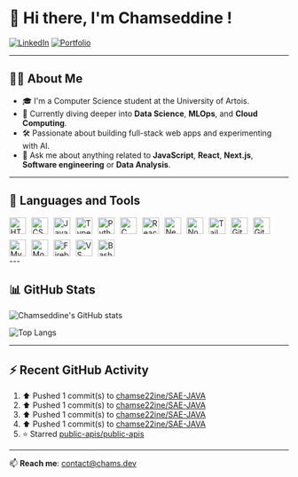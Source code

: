 # 👋 Hi there, I'm Chamseddine !

[![LinkedIn](https://img.shields.io/badge/-LinkedIn-blue?style=for-the-badge&logo=linkedin&logoColor=white)](https://www.linkedin.com/in/chamsedd1ne)
[![Portfolio](https://img.shields.io/badge/Portfolio-chams.dev-purple?style=for-the-badge)](https://chams.dev)

---

## 👨‍🎓 About Me

- 🎓 I'm a Computer Science student at the University of Artois.
- 🌱 Currently diving deeper into **Data Science**, **MLOps**, and **Cloud Computing**.
- 🛠 Passionate about building full-stack web apps and experimenting with AI.
- 💬 Ask me about anything related to **JavaScript**, **React**, **Next.js**, **Software engineering** or **Data Analysis**.

---

## 🧰 Languages and Tools

<div style="display: flex; flex-wrap: wrap; gap: 10px;"> <img alt="HTML5" width="30px" src="https://cdn.jsdelivr.net/gh/devicons/devicon/icons/html5/html5-original.svg"/> <img alt="CSS3" width="30px" src="https://cdn.jsdelivr.net/gh/devicons/devicon/icons/css3/css3-original.svg"/> <img alt="JavaScript" width="30px" src="https://cdn.jsdelivr.net/gh/devicons/devicon/icons/javascript/javascript-original.svg"/> <img alt="TypeScript" width="30px" src="https://cdn.jsdelivr.net/gh/devicons/devicon/icons/typescript/typescript-original.svg"/> <img alt="Python" width="30px" src="https://cdn.jsdelivr.net/gh/devicons/devicon/icons/python/python-original.svg"/> <img alt="C" width="30px" src="https://cdn.jsdelivr.net/gh/devicons/devicon/icons/c/c-original.svg"/> <img alt="React.js" width="30px" src="https://cdn.jsdelivr.net/gh/devicons/devicon/icons/react/react-original.svg"/> <img alt="Next.js" width="30px" src="https://cdn.jsdelivr.net/gh/devicons/devicon/icons/nextjs/nextjs-original.svg"/> <img alt="Node.js" width="30px" src="https://cdn.jsdelivr.net/gh/devicons/devicon/icons/nodejs/nodejs-original.svg"/> <img alt="Tailwind CSS" width="30px" src="https://cdn.jsdelivr.net/gh/devicons/devicon/icons/tailwindcss/tailwindcss-plain.svg"/> <img alt="Git" width="30px" src="https://cdn.jsdelivr.net/gh/devicons/devicon/icons/git/git-original.svg"/> <img alt="GitHub" width="30px" src="https://cdn.jsdelivr.net/gh/devicons/devicon/icons/github/github-original.svg"/> <img alt="MySQL" width="30px" src="https://cdn.jsdelivr.net/gh/devicons/devicon/icons/mysql/mysql-original.svg"/> <img alt="MongoDB" width="30px" src="https://cdn.jsdelivr.net/gh/devicons/devicon/icons/mongodb/mongodb-original.svg"/> <img alt="Firebase" width="30px" src="https://cdn.jsdelivr.net/gh/devicons/devicon/icons/firebase/firebase-plain.svg"/> <img alt="VS Code" width="30px" src="https://cdn.jsdelivr.net/gh/devicons/devicon/icons/vscode/vscode-original.svg"/> <img alt="Bash" width="30px" src="https://cdn.jsdelivr.net/gh/devicons/devicon/icons/bash/bash-original.svg"/> </div>
---

## 📊 GitHub Stats

![Chamseddine's GitHub stats](https://github-readme-stats.vercel.app/api?username=chamse22ine&show_icons=true&theme=tokyonight)

![Top Langs](https://github-readme-stats.vercel.app/api/top-langs/?username=chamse22ine&layout=pie&theme=tokyonight&cache_seconds=1800)

---

## ⚡ Recent GitHub Activity

<!--RECENT_ACTIVITY:start-->
1. ⬆️ Pushed 1 commit(s) to [chamse22ine/SAE-JAVA](https://github.com/chamse22ine/SAE-JAVA)<br>
2. ⬆️ Pushed 1 commit(s) to [chamse22ine/SAE-JAVA](https://github.com/chamse22ine/SAE-JAVA)<br>
3. ⬆️ Pushed 1 commit(s) to [chamse22ine/SAE-JAVA](https://github.com/chamse22ine/SAE-JAVA)<br>
4. ⬆️ Pushed 1 commit(s) to [chamse22ine/SAE-JAVA](https://github.com/chamse22ine/SAE-JAVA)<br>
5. ⭐ Starred [public-apis/public-apis](https://github.com/public-apis/public-apis)<br>
<!--RECENT_ACTIVITY:end-->

---

📫 **Reach me**: [contact@chams.dev](mailto:contact@chams.dev)

